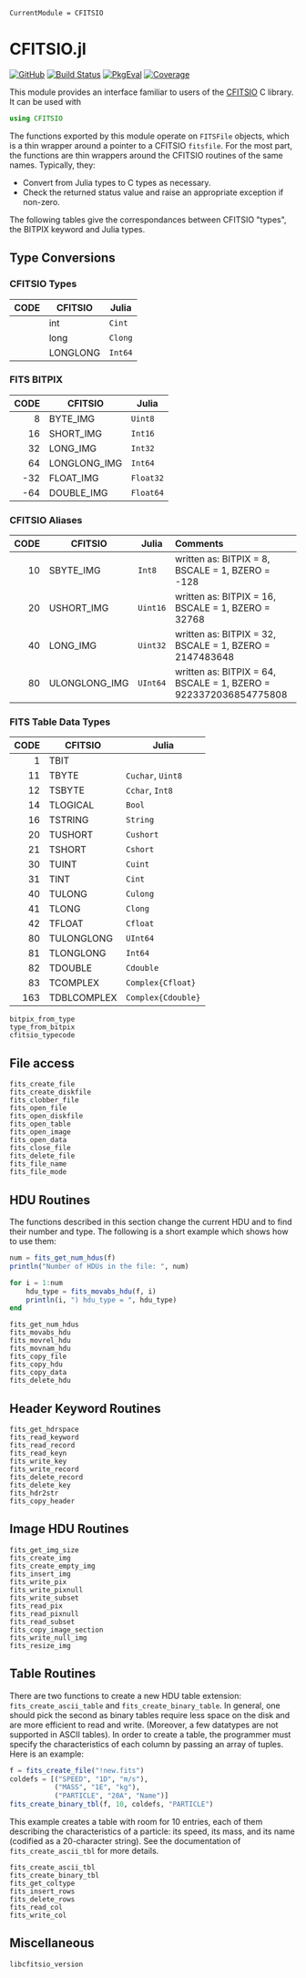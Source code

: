 ```@meta
CurrentModule = CFITSIO
```

# CFITSIO.jl

[![GitHub](https://img.shields.io/badge/Code-GitHub-black.svg)](https://github.com/juliaastro/CFITSIO.jl)
[![Build Status](https://github.com/JuliaAstro/CFITSIO.jl/workflows/CI/badge.svg)](https://github.com/JuliaAstro/CFITSIO.jl/actions)
[![PkgEval](https://juliaci.github.io/NanosoldierReports/pkgeval_badges/C/CFITSIO.svg)](https://juliaci.github.io/NanosoldierReports/pkgeval_badges/report.html)
[![Coverage](https://codecov.io/gh/JuliaAstro/CFITSIO.jl/branch/master/graph/badge.svg)](https://codecov.io/gh/JuliaAstro/CFITSIO.jl)

This module provides an interface familiar to users of the
[CFITSIO](http://heasarc.gsfc.nasa.gov/fitsio/) C library. It can be used with

```julia
using CFITSIO
```

The functions exported by this module operate on `FITSFile` objects,
which is a thin wrapper around a pointer to a CFITSIO `fitsfile`.
For the most part, the functions are thin wrappers around the CFITSIO
routines of the same names. Typically, they:

* Convert from Julia types to C types as necessary.
* Check the returned status value and raise an appropriate exception if
  non-zero.

The following tables give the correspondances between CFITSIO "types",
the BITPIX keyword and Julia types.

## Type Conversions

### CFITSIO Types
| CODE | CFITSIO   | Julia   |
|-----:|-----------|---------|
|      | int       | `Cint`  |
|      | long      | `Clong` |
|      | LONGLONG  | `Int64` |

### FITS BITPIX
| CODE | CFITSIO       | Julia     |
|-----:|---------------|-----------|
|    8 | BYTE\_IMG     | `Uint8`   |
|   16 | SHORT\_IMG    | `Int16`   |
|   32 | LONG\_IMG     | `Int32`   |
|   64 | LONGLONG\_IMG | `Int64`   |
|  -32 | FLOAT\_IMG    | `Float32` |
|  -64 | DOUBLE\_IMG   | `Float64` |

### CFITSIO Aliases
| CODE | CFITSIO        | Julia    | Comments                                                         |
|-----:|----------------|----------|:-----------------------------------------------------------------|
|   10 | SBYTE\_IMG     | `Int8`   | written as: BITPIX = 8, BSCALE = 1, BZERO = -128                 |
|   20 | USHORT\_IMG    | `Uint16` | written as: BITPIX = 16, BSCALE = 1, BZERO = 32768               |
|   40 | LONG\_IMG      | `Uint32` | written as: BITPIX = 32, BSCALE = 1, BZERO = 2147483648          |
|   80 | ULONGLONG\_IMG | `UInt64` | written as: BITPIX = 64, BSCALE = 1, BZERO = 9223372036854775808 |

### FITS Table Data Types
| CODE | CFITSIO     | Julia              |
|-----:|-------------|--------------------|
|    1 | TBIT        |                    |
|   11 | TBYTE       | `Cuchar`, `Uint8`  |
|   12 | TSBYTE      | `Cchar`, `Int8`    |
|   14 | TLOGICAL    | `Bool  `           |
|   16 | TSTRING     | `String  `         |
|   20 | TUSHORT     | `Cushort`          |
|   21 | TSHORT      | `Cshort`           |
|   30 | TUINT       | `Cuint`            |
|   31 | TINT        | `Cint`             |
|   40 | TULONG      | `Culong`           |
|   41 | TLONG       | `Clong`            |
|   42 | TFLOAT      | `Cfloat`           |
|   80 | TULONGLONG  | `UInt64`           |
|   81 | TLONGLONG   | `Int64`            |
|   82 | TDOUBLE     | `Cdouble`          |
|   83 | TCOMPLEX    | `Complex{Cfloat}`  |
|  163 | TDBLCOMPLEX | `Complex{Cdouble}` |

```@docs
bitpix_from_type
type_from_bitpix
cfitsio_typecode
```

## File access

```@docs
fits_create_file
fits_create_diskfile
fits_clobber_file
fits_open_file
fits_open_diskfile
fits_open_table
fits_open_image
fits_open_data
fits_close_file
fits_delete_file
fits_file_name
fits_file_mode
```

## HDU Routines

The functions described in this section change the current
HDU and to find their number and type. The following is a short
example which shows how to use them:

```julia
num = fits_get_num_hdus(f)
println("Number of HDUs in the file: ", num)

for i = 1:num
    hdu_type = fits_movabs_hdu(f, i)
    println(i, ") hdu_type = ", hdu_type)
end
```

```@docs
fits_get_num_hdus
fits_movabs_hdu
fits_movrel_hdu
fits_movnam_hdu
fits_copy_file
fits_copy_hdu
fits_copy_data
fits_delete_hdu
```

## Header Keyword Routines

```@docs
fits_get_hdrspace
fits_read_keyword
fits_read_record
fits_read_keyn
fits_write_key
fits_write_record
fits_delete_record
fits_delete_key
fits_hdr2str
fits_copy_header
```

## Image HDU Routines

```@docs
fits_get_img_size
fits_create_img
fits_create_empty_img
fits_insert_img
fits_write_pix
fits_write_pixnull
fits_write_subset
fits_read_pix
fits_read_pixnull
fits_read_subset
fits_copy_image_section
fits_write_null_img
fits_resize_img
```

## Table Routines

There are two functions to create a new HDU table extension:
`fits_create_ascii_table` and `fits_create_binary_table`. In general,
one should pick the second as binary tables require less space on the
disk and are more efficient to read and write. (Moreover, a few
datatypes are not supported in ASCII tables). In order to create a
table, the programmer must specify the characteristics of each column
by passing an array of tuples. Here is an example:

```julia
f = fits_create_file("!new.fits")
coldefs = [("SPEED", "1D", "m/s"),
           ("MASS", "1E", "kg"),
           ("PARTICLE", "20A", "Name")]
fits_create_binary_tbl(f, 10, coldefs, "PARTICLE")
```

This example creates a table with room for 10 entries, each of them
describing the characteristics of a particle: its speed, its mass, and
its name (codified as a 20-character string). See the documentation of
`fits_create_ascii_tbl` for more details.

```@docs
fits_create_ascii_tbl
fits_create_binary_tbl
fits_get_coltype
fits_insert_rows
fits_delete_rows
fits_read_col
fits_write_col
```

## Miscellaneous

```@docs
libcfitsio_version
```
